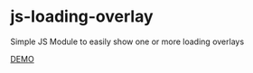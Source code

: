 # js-loading-overlay
Simple JS Module to easily show one or more loading overlays

[ DEMO ](https://ringorohe.github.io/js-loading-overlay/)
